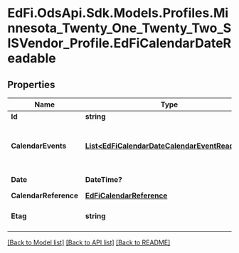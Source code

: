 # EdFi.OdsApi.Sdk.Models.Profiles.Minnesota_Twenty_One_Twenty_Two_SISVendor_Profile.EdFiCalendarDateReadable
## Properties

Name | Type | Description | Notes
------------ | ------------- | ------------- | -------------
**Id** | **string** |  | 
**CalendarEvents** | [**List&lt;EdFiCalendarDateCalendarEventReadable&gt;**](EdFiCalendarDateCalendarEventReadable.md) | An unordered collection of calendarDateCalendarEvents. The type of scheduled or unscheduled event for the day. | 
**Date** | **DateTime?** | The month, day, and year of the CalendarEvent. | 
**CalendarReference** | [**EdFiCalendarReference**](EdFiCalendarReference.md) |  | 
**Etag** | **string** | A unique system-generated value that identifies the version of the resource. | [optional] 

[[Back to Model list]](../README.md#documentation-for-models) [[Back to API list]](../README.md#documentation-for-api-endpoints) [[Back to README]](../README.md)


